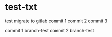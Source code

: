 # test-txt
test migrate to gitlab
 commit 1
 commit 2 
 commit 3
 
 commit 1 branch-test
 commit 2 branch-test
